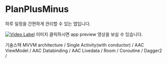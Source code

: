 # PlanPlusMinus
하루 일정을 간편하게 관리할 수 있는 앱입니다.

[![Video Label](http://img.youtube.com/vi/uLR1RNqJ1Mw/0.jpg)](https://www.youtube.com/watch?v=iNutTwS1u80)
이미지 클릭하시면 app preview 영상을 보실 수 있습니다.


기술스택
MVVM architecture / Single Activity(with conductor) / AAC ViewModel / AAC Databinding / AAC Livedata / Room / Coroutine / Dagger2 /  
